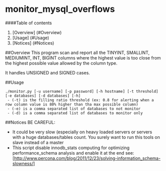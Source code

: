 # monitor_mysql_overflows

####Table of contents

1. [Overview] (#Overview)
2. [Usage] (#Usage)
3. [Notices] (#Notices)

##Overview
This program scan and report all the TINYINT, SMALLINT, MEDIUMINT, INT, BIGINT columns where the highest value is too
close from the highest possible value allowed by the column type.

It handles UNSIGNED and SIGNED cases.

##Usage

```
./monitor.py [-u username] [-p password] [-h hostname] [-t threshold] [-e databases] [-d databases] [-h]
 - (-t) is the filling ratio threshold (ex: 0.8 for alerting when a row column value is 80% higher than tha max possible column)
 - (-e) is a comma separated list of databases to not monitor
 - (-d) is a comma separated list of databases to monitor only
``` 

##Notices
BE CAREFUL:
 - It could be very slow (especially on heavy loaded servers or servers with a huge databases/tables count.
 You surely want to run this tools on slave instead of a master
 - This script disable innodb_stats computing for optimizing performance_schema analysis and enable it at the end
 see: [http://www.percona.com/blog/2011/12/23/solving-information_schema-slowness/]